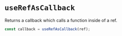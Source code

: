 # `useRefAsCallback`

Returns a callback which calls a function inside of a ref.

```ts
const callback = useRefAsCallback(ref);
```
